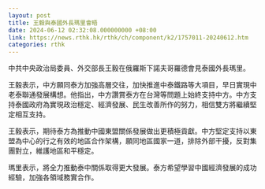 ```yaml
---
layout: post
title: 王毅與泰國外長瑪里會晤
date: 2024-06-12 02:32:08.000000000 +08:00
link: https://news.rthk.hk/rthk/ch/component/k2/1757011-20240612.htm
categories: rthk
---
```


中共中央政治局委員、外交部長王毅在俄羅斯下諾夫哥羅德會見泰國外長瑪里。

王毅表示，中方願同泰方加強高層交往，加快推進中泰鐵路等大項目，早日實現中老泰聯通發展構想。他指出，中方讚賞泰方在台灣等問題上始終支持中方。中方支持泰國政府為實現政治穩定、經濟發展、民生改善所作的努力，相信雙方將繼續堅定相互支持。

王毅表示，期待泰方為推動中國東盟關係發展做出更積極貢獻。中方堅定支持以東盟為中心的行之有效的地區合作架構，願同地區國家一道，排除外部干擾，反對集團對立，維護地區和平穩定。

瑪里表示，將全力推動泰中關係取得更大發展。泰方希望學習中國經濟發展的成功經驗，加強各領域務實合作。
